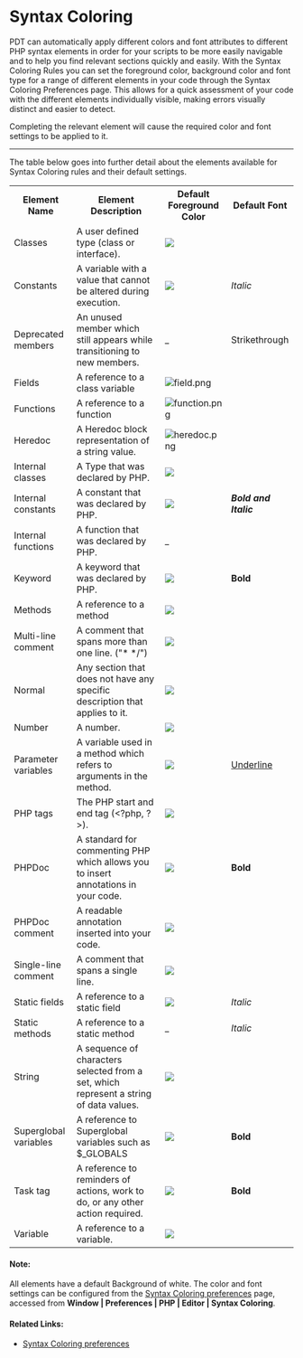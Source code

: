 # Syntax Coloring

<!--context:syntax_highlighting-->

PDT can automatically apply different colors and font attributes to different PHP syntax elements in order for your scripts to be more easily navigable and to help you find relevant sections quickly and easily. With the Syntax Coloring Rules you can set the foreground color, background color and font type for a range of different elements in your code through the Syntax Coloring Preferences page. This allows for a quick assessment of your code with the different elements individually visible, making errors visually distinct and easier to detect.

Completing the relevant element will cause the required color and font settings to be applied to it.

---

 The table below goes into further detail about the elements available for Syntax Coloring rules and their default settings.

 <table>     <tr><th>Element Name</th>
 <th>Element Description</th>
 <th>Default Foreground Color</th>
 <th>Default Font</th></tr>
 <tr><td>Classes</td>
 <td>A user defined type (class or interface).</td>
 <td><img src="images/classes.png" /></td>
 <td></td></tr>
 <tr><td>Constants</td>
 <td>A variable with a value that cannot be altered during execution.</td>
 <td><img src="images/constants.png" /></td>
 <td><i>Italic</i></td></tr>

<tr><td>Deprecated members</td>

<td>An unused member which still appears while transitioning to
new members.</td>

<td>_</td>
 <td>Strikethrough</td></tr>
 <tr><td>Fields</td>
 <td>A reference to a class variable</td>
 <td><img src="images/fields.png" alt="field.png" /></td>
 <td></td></tr>
 <tr><td>Functions</td>
 <td>A reference to a function</td>
 <td><img src="images/functions.png" alt="function.png" /></td>
 <td></td></tr>
 <tr><td>Heredoc</td>
 <td>A Heredoc block representation of a string value.</td>
 <td><img src="images/heredoc.png" alt="heredoc.png" /></td>
 <td></td></tr>
 <tr><td>Internal classes</td>
 <td>A Type that was declared by PHP.</td>
 <td><img src="images/internal_classes.png" /></td>
 <td></td></tr>
 <tr><td>Internal constants</td>
 <td>A constant that was declared by PHP.</td>
 <td><img src="images/internal_constants.png" /></td>
 <td><i><b>Bold and Italic</b></i></td></tr>

<tr><td>Internal functions</td>

<td>A function that was declared by PHP.</td>

<td>_</td>
 <td></td></tr>
 <tr><td>Keyword</td>
 <td>A keyword that was declared by PHP.</td>
 <td><img src="images/keyword.png" /></td>
 <td><b>Bold</b></td></tr>
 <tr><td>Methods</td>
 <td>A reference to a method</td>
 <td><img src="images/methods.png" /></td>
 <td></td></tr>
 <tr><td>Multi-line comment</td>
 <td>A comment that spans more than one line. ("* */")</td>
 <td><img src="images/multi_line_comment.png" /></td>
 <td></td></tr>
 <tr><td>Normal</td>
 <td>Any section that does not have any specific description that applies to it.</td>
 <td><img src="images/normal.png" /></td>
 <td></td></tr>
 <tr><td>Number</td>
 <td>A number.</td>
 <td><img src="images/number.png" /></td>
 <td></td></tr>
 <tr><td>Parameter variables</td>
 <td>A variable used in a method which refers to arguments in the method.</td>
 <td><img src="images/parameter_variables.png" /></td>
 <td><u>Underline</u></td></tr>
 <tr><td>PHP tags</td>
 <td>The PHP start and end tag (&lt;?php, ?&gt;).</td>
 <td><img src="images/php_tags.png" /></td>
 <td></td></tr>
 <tr><td>PHPDoc</td>
 <td>A standard for commenting PHP which allows you to insert annotations in your code.</td>
 <td><img src="images/phpdoc.png" /></td>
 <td><b>Bold</b></td></tr>
 <tr><td>PHPDoc comment</td>
 <td>A readable annotation inserted into your code.</td>
 <td><img src="images/phpdoc_comment.png" /></td>
 <td></td></tr>
 <tr><td>Single-line comment</td>
 <td>A comment that spans a single line.</td>
 <td><img src="images/single_line_comment.png" /></td>
 <td></td></tr>
 <tr><td>Static fields</td>
 <td>A reference to a static field</td>
 <td><img src="images/static_fields.png" /></td>
 <td><i>Italic</i></td></tr>

<tr><td>Static methods</td>

<td>A reference to a static method</td>

<td>_</td>
 <td><i>Italic</i></td></tr>

<tr><td>String</td>

<td>A sequence of characters selected from a set, which represent
a string of data values.</td>

<td><img src="images/string.png" /></td>

<td></td></tr>

<tr><td>Superglobal variables</td>

<td>A reference to Superglobal variables such as $_GLOBALS</td>

<td><img src="images/superglobal_variables.png" /></td>

<td><b>Bold</b></td></tr>

<tr><td>Task tag</td>

<td>A reference to reminders of actions, work to do, or any other
action required.</td>

<td><img src="images/task_tag.png" /></td>

<td><b>Bold</b></td></tr>

<tr><td>Variable</td>

<td>A reference to a variable.</td>

<td><img src="images/variable.png" /></td>

<td></td></tr>

</table>

<!--note-start-->

#### Note:

All elements have a default Background of white. The color and font settings can be configured from the [Syntax Coloring preferences](../032-reference/032-preferences/040-editor/048-syntax_coloring.md) page, accessed from **Window | Preferences | PHP | Editor | Syntax Coloring**.

<!--note-end-->

<!--links-start-->

#### Related Links:

 * [Syntax Coloring preferences](../032-reference/032-preferences/040-editor/048-syntax_coloring.md)
 
<!--links-end-->
